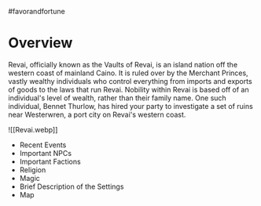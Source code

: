 #favorandfortune
# Overview
Revai, officially known as the Vaults of Revai, is an island nation off the western coast of mainland Caino. It is ruled over by the Merchant Princes, vastly wealthy individuals who control everything from imports and exports of goods to the laws that run Revai. Nobility within Revai is based off of an individual's level of wealth, rather than their family name. One such individual, Bennet Thurlow, has hired your party to investigate a set of ruins near Westerwren, a port city on Revai's western coast. 

![[Revai.webp]]

- Recent Events
- Important NPCs
- Important Factions
- Religion
- Magic
- Brief Description of the Settings
- Map